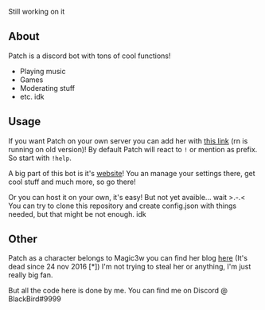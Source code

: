 Still working on it
## About
Patch is a discord bot with tons of cool functions!
- Playing music
- Games
- Moderating stuff
- etc. idk
## Usage
If you want Patch on your own server you can add her with [this link](https://discordapp.com/oauth2/authorize?client_id=207051061213528064&scope=bot&permissions=104188992) (rn is running on old version)!
By default Patch will react to `!` or mention as prefix. So start with `!help`.

A big part of this bot is it's [website](really.later)! You an manage your settings there, get cool stuff and much more, so go there!

Or you can host it on your own, it's easy! But not yet avaible... wait >.-.< You can try to clone this repository and create config.json with things needed, but that might be not enough. idk 
## Other
Patch as a character belongs to Magic3w you can find her blog [here](http://ask.patch.cat/) (It's dead since 24 nov 2016 [\*]) I'm not trying to steal her or anything, I'm just really big fan.

But all the code here is done by me. You can find me on Discord @ BlackBird#9999
